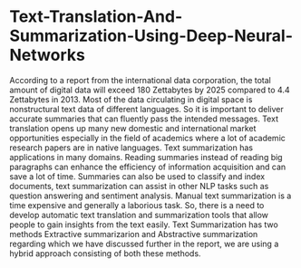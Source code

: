 # Text-Translation-And-Summarization-Using-Deep-Neural-Networks

According to a report from the international data corporation, the total amount of digital data will exceed 180 Zettabytes by 2025 compared to 4.4 Zettabytes in 2013.  Most of the data circulating in digital space is nonstructural text data of different languages. So it is important to deliver accurate summaries that can fluently pass the intended messages. Text translation opens up many new domestic and international market opportunities especially in the field of academics where a lot of academic research papers are in native languages. Text summarization has applications in many domains. Reading summaries instead of reading big paragraphs can enhance the efficiency of information acquisition and can save a lot of time. Summaries can also be used to classify and index documents, text summarization can assist in other NLP tasks such as question answering and sentiment analysis. Manual text summarization is a time expensive and generally a laborious task. So, there is a need to develop automatic text translation and summarization tools that allow people to gain insights from the text easily. Text Summarization has two methods Extractive summarizarion and Abstractive summarization regarding which we have discussed further in the report, we are using a hybrid approach consisting of both these methods.
